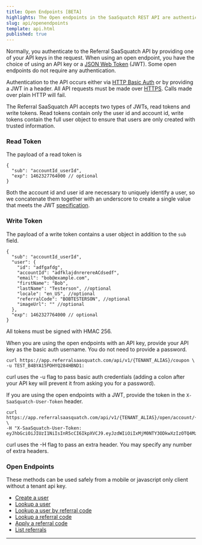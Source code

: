 ```yaml
---
title: Open Endpoints [BETA]
highlights: The Open endpoints in the SaaSquatch REST API are authenticated with an API key or a user secret
slug: api/openendpoints
template: api.html
published: true
---
```


Normally, you authenticate to the Referral SaaSquatch API by providing one of your API keys in the request. When using an open endpoint, you have the choice of using an API key or a <a href="https://jwt.io/introduction/">JSON Web Token</a> (JWT). Some open endpoints do not require any authentication.


Authentication to the API occurs either via <a href="http://en.wikipedia.org/wiki/Basic_access_authentication">HTTP Basic Auth</a> or by providing a JWT in a header. All API requests must be made over <a href="http://en.wikipedia.org/wiki/HTTP_Secure">HTTPS</a>. Calls made over plain HTTP will fail.

The Referral SaaSquatch API accepts two types of JWTs, read tokens and write tokens. Read tokens contain only the user id and account id, write tokens contain the full user object to ensure that users are only created with trusted information.

### Read Token

The payload of a read token is

```
{
  "sub": "accountId_userId",
  "exp": 1462327764000 // optional  
}
```

Both the account id and user id are necessary to uniquely identify a user, so we concatenate them together with an underscore to create a single value that meets the JWT <a href="https://www.iana.org/assignments/jwt/jwt.xhtml">specification</a>.

### Write Token

The payload of a write token contains a user object in addition to the `sub` field.

```
{
  "sub": "accountId_userId",
  "user": {
    "id": "adfgafdg",
    "accountId": "adfklajdnrerereACdsedf",
    "email": "bob@example.com",
    "firstName": "Bob",
    "lastName": "Testerson", //optional
    "locale": "en_US", //optional
    "referralCode": "BOBTESTERSON", //optional
    "imageUrl": "" //optional
  },
  "exp": 1462327764000 // optional
}
```

All tokens must be signed with HMAC 256.

When you are using the open endpoints with an API key, provide your API key as the basic auth username. You do not need to provide a password.

```
curl https://app.referralsaasquatch.com/api/v1/{TENANT_ALIAS}/coupon \
-u TEST_B4BYA15POHYQ284HBND1:
```


curl uses the -u flag to pass basic auth credentials (adding a colon after your API key will prevent it from asking you for a password).

If you are using the open endpoints with a JWT, provide the token in the `X-SaaSquatch-User-Token` header.


```
curl https://app.referralsaasquatch.com/api/v1/{TENANT_ALIAS}/open/account/{ACCOUNT_ID}/user/{USER_ID} \
-H "X-SaaSquatch-User-Token: eyJhbGciOiJIUzI1NiIsInR5cCI6IkpXVCJ9.eyJzdWIiOiIxMjM0NTY3ODkwXzIzOTQ4MzQ5MzQifQ.8P42BrwqkZhchHJw_qYUNBc_iZb6TspPOkbtc5WvP_0"
```

curl uses the -H flag to pass an extra header. You may specify any number of extra headers.

### Open Endpoints

These methods can be used safely from a mobile or javascript only client without a tenant api key.

 - [Create a user](/api/methods#open_create_user)
 - [Lookup a user](/api/methods#open_get_user)
 - [Lookup a user by referral code](/api/methods#open_get_user_by_code)
 - [Lookup a referral code](/api/methods#open_validate_code)
 - [Apply a referral code](/api/methods#open_apply_code)
 - [List referrals](/api/methods#open_list_referrals)

<hr/>
